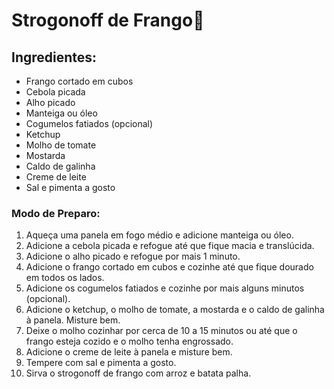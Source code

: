# 	Strogonoff de Frango:chicken:

## 		Ingredientes:

- Frango cortado em cubos
- Cebola picada
- Alho picado
- Manteiga ou óleo
- Cogumelos fatiados (opcional)
- Ketchup
- Molho de tomate
- Mostarda
- Caldo de galinha
- Creme de leite
- Sal e pimenta a gosto

### 		**Modo de Preparo:**

1. Aqueça uma panela em fogo médio e adicione manteiga ou óleo.
2. Adicione a cebola picada e refogue até que fique macia e translúcida.
3. Adicione o alho picado e refogue por mais 1 minuto.
4. Adicione o frango cortado em cubos e cozinhe até que fique dourado em todos os lados.
5. Adicione os cogumelos fatiados e cozinhe por mais alguns minutos (opcional).
6. Adicione o ketchup, o molho de tomate, a mostarda e o caldo de galinha à panela. Misture bem.
7. Deixe o molho cozinhar por cerca de 10 a 15 minutos ou até que o frango esteja cozido e o molho tenha engrossado.
8. Adicione o creme de leite à panela e misture bem.
9. Tempere com sal e pimenta a gosto.
10. Sirva o strogonoff de frango com arroz e batata palha.



### 





